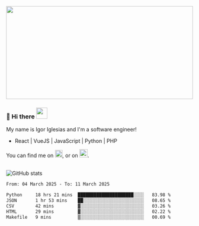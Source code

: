 <img src="https://c.tenor.com/KjVxfRrrncUAAAAd/matrix.gif" width="100%" height="250px">

### 🔭 Hi there <img src="https://raw.githubusercontent.com/MartinHeinz/MartinHeinz/master/wave.gif" width="30px">


My name is Igor Iglesias and I'm a software engineer!
<br>

<ul>
  <li> React | VueJS | JavaScript | Python | PHP </li>
</ul>
You can find me on <a href="https://twitter.com/IgorIglesias5"><img src="https://i.imgur.com/JLLlB5S.png" width="20px"></a>, or on <a href="https://www.linkedin.com/in/igor-iglesias-62478428/"><img src="https://i.imgur.com/PXyIkWx.png" width="22px"></a>.

<br>
<br>

![GitHub stats](https://github-readme-stats.vercel.app/api?username=igoiglesias&show_icons=true&count_private=true&theme=chartreuse-dark&hide_title=true)

<!--START_SECTION:waka-->

```txt
From: 04 March 2025 - To: 11 March 2025

Python     18 hrs 21 mins  █████████████████████░░░░   83.98 %
JSON       1 hr 53 mins    ██░░░░░░░░░░░░░░░░░░░░░░░   08.65 %
CSV        42 mins         ▓░░░░░░░░░░░░░░░░░░░░░░░░   03.26 %
HTML       29 mins         ▓░░░░░░░░░░░░░░░░░░░░░░░░   02.22 %
Makefile   9 mins          ▒░░░░░░░░░░░░░░░░░░░░░░░░   00.69 %
```

<!--END_SECTION:waka-->

